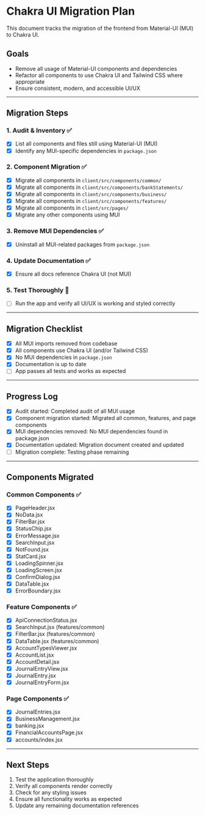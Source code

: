 # Chakra UI Migration Plan

This document tracks the migration of the frontend from Material-UI (MUI) to Chakra UI.

## Goals
- Remove all usage of Material-UI components and dependencies
- Refactor all components to use Chakra UI and Tailwind CSS where appropriate
- Ensure consistent, modern, and accessible UI/UX

---

## Migration Steps

### 1. Audit & Inventory ✅
- [x] List all components and files still using Material-UI (MUI)
- [x] Identify any MUI-specific dependencies in `package.json`

### 2. Component Migration ✅
- [x] Migrate all components in `client/src/components/common/`
- [x] Migrate all components in `client/src/components/bankStatements/`
- [x] Migrate all components in `client/src/components/business/`
- [x] Migrate all components in `client/src/components/features/`
- [x] Migrate all components in `client/src/pages/`
- [x] Migrate any other components using MUI

### 3. Remove MUI Dependencies ✅
- [x] Uninstall all MUI-related packages from `package.json`

### 4. Update Documentation ✅
- [x] Ensure all docs reference Chakra UI (not MUI)

### 5. Test Thoroughly 🔄
- [ ] Run the app and verify all UI/UX is working and styled correctly

---

## Migration Checklist

- [x] All MUI imports removed from codebase
- [x] All components use Chakra UI (and/or Tailwind CSS)
- [x] No MUI dependencies in `package.json`
- [x] Documentation is up to date
- [ ] App passes all tests and works as expected

---

## Progress Log

- [x] Audit started: Completed audit of all MUI usage
- [x] Component migration started: Migrated all common, features, and page components
- [x] MUI dependencies removed: No MUI dependencies found in package.json
- [x] Documentation updated: Migration document created and updated
- [ ] Migration complete: Testing phase remaining

---

## Components Migrated

### Common Components ✅
- [x] PageHeader.jsx
- [x] NoData.jsx
- [x] FilterBar.jsx
- [x] StatusChip.jsx
- [x] ErrorMessage.jsx
- [x] SearchInput.jsx
- [x] NotFound.jsx
- [x] StatCard.jsx
- [x] LoadingSpinner.jsx
- [x] LoadingScreen.jsx
- [x] ConfirmDialog.jsx
- [x] DataTable.jsx
- [x] ErrorBoundary.jsx

### Feature Components ✅
- [x] ApiConnectionStatus.jsx
- [x] SearchInput.jsx (features/common)
- [x] FilterBar.jsx (features/common)
- [x] DataTable.jsx (features/common)
- [x] AccountTypesViewer.jsx
- [x] AccountList.jsx
- [x] AccountDetail.jsx
- [x] JournalEntryView.jsx
- [x] JournalEntry.jsx
- [x] JournalEntryForm.jsx

### Page Components ✅
- [x] JournalEntries.jsx
- [x] BusinessManagement.jsx
- [x] banking.jsx
- [x] FinancialAccountsPage.jsx
- [x] accounts/index.jsx

---

## Next Steps

1. Test the application thoroughly
2. Verify all components render correctly
3. Check for any styling issues
4. Ensure all functionality works as expected
5. Update any remaining documentation references